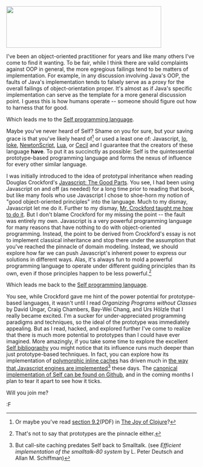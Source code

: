 <img src="http://farm6.static.flickr.com/5128/5277661046_06e23942a7_d.jpg" height=110px width=410px/>

I've been an object-oriented practitioner for years and like many others I've come to find it wanting.  To be fair, while I think there are valid complaints against OOP in general, the more egregious failings tend to be matters of implementation.  For example, in any discussion involving Java's OOP, the faults of Java's implementation tends to falsely serve as a proxy for the overall failings of object-orientation proper.  It's almost as if Java's specific implementation can serve as the template for a more general discussion point.  I guess this is how humans operate -- someone should figure out how to harness that for good.

Which leads me to the [Self programming language](http://labs.oracle.com/self/language.html).

Maybe you've never heard of Self?  Shame on you for sure, but your saving grace is that you've likely heard of[^ch8] or used a least one of: Javascript, [Io][io], [Ioke][ioke], [NewtonScript][ns], [Lua][lua], or [Cecil][cecil] and I guarantee that the creators of these language **have**.  To put it as succinctly as possible: Self is the quintessential prototype-based programming language and forms the nexus of influence for every other similar language.

I was initially introduced to the idea of prototypal inheritance when reading Douglas Crockford's [Javascript: The Good Parts][jsgp].  You see, I had been using Javascript on and off (as needed) for a long time prior to reading that book, but like many fools who use Javascript I chose to shoe-horn my notion of "good object-oriented principles" into the language.  Much to my dismay, Javascript let me do it.  Further to my dismay, [Mr. Crockford taught me how to do it](http://www.crockford.com/javascript/inheritance.html).  But I don't blame Crockford for my missing the point -- the fault was entirely my own.   Javascript is a very powerful programming language for many reasons that have nothing to do with object-oriented programming.  Instead, the point to be derived from Crockford's essay is not to implement classical inheritance and stop there under the assumption that you've reached the pinnacle of domain modeling.  Instead, we should explore how far we can push Javascript's inherent power to express our solutions in different ways.  Alas, it's always fun to mold a powerful programming language to operate under different guiding principles than its own, even if those principles happen to be less powerful.[^ways]

Which leads me back to the [Self programming language](http://selflanguage.org/).

You see, while Crockford gave me hint of the power potential for prototype-based languages, it wasn't until I read *Organizing Programs without Classes* by David Ungar, Craig Chambers, Bay-Wei Chang, and Urs Hölzle that I really became excited.  I'm a sucker for under-appreciated programming paradigms and techniques, so the ideal of the prototype was immediately appealing.  But as I read, hacked, and explored further I've come to realize that there is much more potential to prototypes than I could have ever imagined.  More amazingly, if you take some time to explore the excellent [Self bibliography](http://selflanguage.org/documentation/published/index.html) you might notice that its influence runs much deeper than just prototype-based techniques.  In fact, you can explore how its implementation of [polymorphic inline caches](http://selflanguage.org/documentation/published/pics.html) has driven much in [the way that Javascript engines are implemented][v8][^callsites] these days.  The [canonical implementation of Self can be found on Github](https://github.com/russellallen/self), and in the coming months I plan to tear it apart to see how it ticks.

Will you join me?

:F

[^ch8]: Or maybe you've read [section 9.2](http://www.infoq.com/resource/articles/the-joy-of-clojure/en/resources/JoyofClojureCH09.pdf)(PDF) in [The Joy of Clojure](http://joyofclojure.com)?

[v8]: https://groups.google.com/group/strongtalk-general/browse_frm/thread/15a0d0da2d8ea773/d1688526916e3324?hl=ky&#d1688526916e3324

[jsgp]: http://www.amazon.com/o/asin/0596517742?tag=fogus-20

[^callsites]: But call-site caching predates Self back to Smalltalk.  (see *Efficient implementation of the smalltalk-80 system* by L. Peter Deutsch and Allan M. Schiffman)

[io]: http://iolanguage.com/

[ioke]: http://ioke.org/

[ns]: http://waltersmith.us/newton

[lua]: http://www.lua.org/

[cecil]: http://www.cs.washington.edu/research/projects/cecil/www/cecil.html

[^ways]: That's not to say that prototypes are the pinnacle either.
